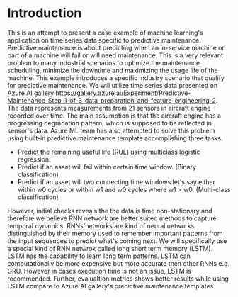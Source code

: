 
# Introduction

This is an attempt to present a case example of machine learning's application on time series data specific to predictive maintenance. Predictive maintenance is about predicting when an in-service machine or part of a machine will fail or will need maintenance. This is a very relevant problem to many industrial scenarios to optimize the maintenance scheduling, minimize the downtime and maximizing the usage life of the machine. This example introduces a specific industry scenario that qualify for predictive maintenance. We will utilize time series data presented on Azure AI gallery https://gallery.azure.ai/Experiment/Predictive-Maintenance-Step-1-of-3-data-preparation-and-feature-engineering-2. The data represents measurements from 21 sensors in aircraft engine recorded over time. The main assumption is that the aircraft engine has a progressing degradation pattern, which is supposed to be reflected in sensor's data. Azure ML team has also attempted to solve this problem using built-in predictive maintenance template accomplishing three tasks.

- Predict the remaining useful life (RUL) using multiclass logistic regression.
- Predict if an asset will fail within certain time window. (Binary classification)
- Predict if an asset will two connecting time windows let's say either within w0 cycles or within w1 and w0 cycles where w1 > w0. (Multi-class classification)

However, initial checks reveals the the data is time non-stationary and therefore we believe RNN network are better suited methods to capture temporal dynamics. RNNs'networks are kind of neural networks distinguished by their memory used to remember important patterns from the input sequences to predict what's coming next. We will specifically use a special kind of RNN netwrok called long short term memory (LSTM). LSTM has the capability to learn long term patterns. LSTM can computationally be more expensive but more accurate then other RNNs e.g. GRU. However in cases execution time is not an issue, LSTM is recommended. Further, evalualtion metrics shows better results while using LSTM compare to Azure AI gallery's predictive maintenance templates.

